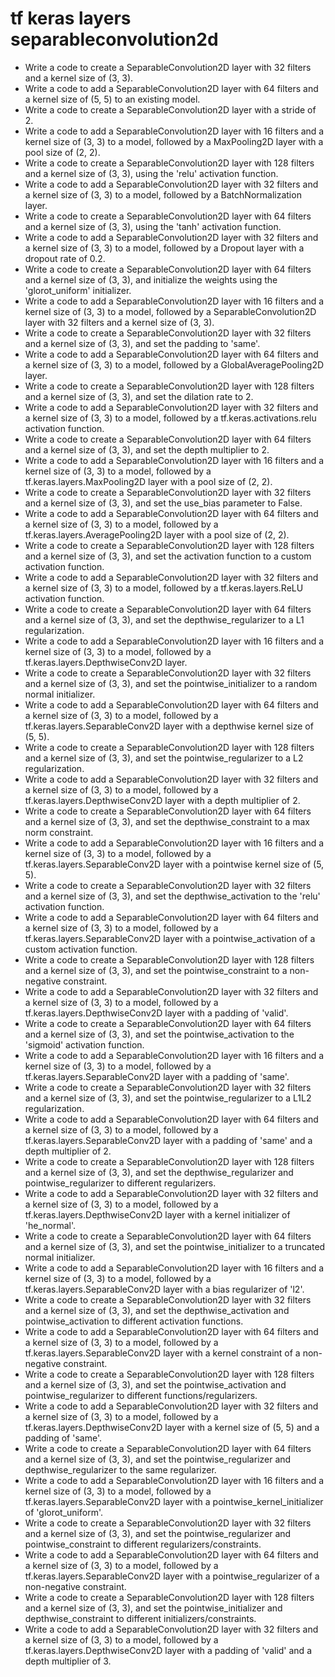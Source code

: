 # tf keras layers separableconvolution2d

- Write a code to create a SeparableConvolution2D layer with 32 filters and a kernel size of (3, 3).
- Write a code to add a SeparableConvolution2D layer with 64 filters and a kernel size of (5, 5) to an existing model.
- Write a code to create a SeparableConvolution2D layer with a stride of 2.
- Write a code to add a SeparableConvolution2D layer with 16 filters and a kernel size of (3, 3) to a model, followed by a MaxPooling2D layer with a pool size of (2, 2).
- Write a code to create a SeparableConvolution2D layer with 128 filters and a kernel size of (3, 3), using the 'relu' activation function.
- Write a code to add a SeparableConvolution2D layer with 32 filters and a kernel size of (3, 3) to a model, followed by a BatchNormalization layer.
- Write a code to create a SeparableConvolution2D layer with 64 filters and a kernel size of (3, 3), using the 'tanh' activation function.
- Write a code to add a SeparableConvolution2D layer with 32 filters and a kernel size of (3, 3) to a model, followed by a Dropout layer with a dropout rate of 0.2.
- Write a code to create a SeparableConvolution2D layer with 64 filters and a kernel size of (3, 3), and initialize the weights using the 'glorot_uniform' initializer.
- Write a code to add a SeparableConvolution2D layer with 16 filters and a kernel size of (3, 3) to a model, followed by a SeparableConvolution2D layer with 32 filters and a kernel size of (3, 3).
- Write a code to create a SeparableConvolution2D layer with 32 filters and a kernel size of (3, 3), and set the padding to 'same'.
- Write a code to add a SeparableConvolution2D layer with 64 filters and a kernel size of (3, 3) to a model, followed by a GlobalAveragePooling2D layer.
- Write a code to create a SeparableConvolution2D layer with 128 filters and a kernel size of (3, 3), and set the dilation rate to 2.
- Write a code to add a SeparableConvolution2D layer with 32 filters and a kernel size of (3, 3) to a model, followed by a tf.keras.activations.relu activation function.
- Write a code to create a SeparableConvolution2D layer with 64 filters and a kernel size of (3, 3), and set the depth multiplier to 2.
- Write a code to add a SeparableConvolution2D layer with 16 filters and a kernel size of (3, 3) to a model, followed by a tf.keras.layers.MaxPooling2D layer with a pool size of (2, 2).
- Write a code to create a SeparableConvolution2D layer with 32 filters and a kernel size of (3, 3), and set the use_bias parameter to False.
- Write a code to add a SeparableConvolution2D layer with 64 filters and a kernel size of (3, 3) to a model, followed by a tf.keras.layers.AveragePooling2D layer with a pool size of (2, 2).
- Write a code to create a SeparableConvolution2D layer with 128 filters and a kernel size of (3, 3), and set the activation function to a custom activation function.
- Write a code to add a SeparableConvolution2D layer with 32 filters and a kernel size of (3, 3) to a model, followed by a tf.keras.layers.ReLU activation function.
- Write a code to create a SeparableConvolution2D layer with 64 filters and a kernel size of (3, 3), and set the depthwise_regularizer to a L1 regularization.
- Write a code to add a SeparableConvolution2D layer with 16 filters and a kernel size of (3, 3) to a model, followed by a tf.keras.layers.DepthwiseConv2D layer.
- Write a code to create a SeparableConvolution2D layer with 32 filters and a kernel size of (3, 3), and set the pointwise_initializer to a random normal initializer.
- Write a code to add a SeparableConvolution2D layer with 64 filters and a kernel size of (3, 3) to a model, followed by a tf.keras.layers.SeparableConv2D layer with a depthwise kernel size of (5, 5).
- Write a code to create a SeparableConvolution2D layer with 128 filters and a kernel size of (3, 3), and set the pointwise_regularizer to a L2 regularization.
- Write a code to add a SeparableConvolution2D layer with 32 filters and a kernel size of (3, 3) to a model, followed by a tf.keras.layers.DepthwiseConv2D layer with a depth multiplier of 2.
- Write a code to create a SeparableConvolution2D layer with 64 filters and a kernel size of (3, 3), and set the depthwise_constraint to a max norm constraint.
- Write a code to add a SeparableConvolution2D layer with 16 filters and a kernel size of (3, 3) to a model, followed by a tf.keras.layers.SeparableConv2D layer with a pointwise kernel size of (5, 5).
- Write a code to create a SeparableConvolution2D layer with 32 filters and a kernel size of (3, 3), and set the depthwise_activation to the 'relu' activation function.
- Write a code to add a SeparableConvolution2D layer with 64 filters and a kernel size of (3, 3) to a model, followed by a tf.keras.layers.SeparableConv2D layer with a pointwise_activation of a custom activation function.
- Write a code to create a SeparableConvolution2D layer with 128 filters and a kernel size of (3, 3), and set the pointwise_constraint to a non-negative constraint.
- Write a code to add a SeparableConvolution2D layer with 32 filters and a kernel size of (3, 3) to a model, followed by a tf.keras.layers.DepthwiseConv2D layer with a padding of 'valid'.
- Write a code to create a SeparableConvolution2D layer with 64 filters and a kernel size of (3, 3), and set the pointwise_activation to the 'sigmoid' activation function.
- Write a code to add a SeparableConvolution2D layer with 16 filters and a kernel size of (3, 3) to a model, followed by a tf.keras.layers.SeparableConv2D layer with a padding of 'same'.
- Write a code to create a SeparableConvolution2D layer with 32 filters and a kernel size of (3, 3), and set the pointwise_regularizer to a L1L2 regularization.
- Write a code to add a SeparableConvolution2D layer with 64 filters and a kernel size of (3, 3) to a model, followed by a tf.keras.layers.SeparableConv2D layer with a padding of 'same' and a depth multiplier of 2.
- Write a code to create a SeparableConvolution2D layer with 128 filters and a kernel size of (3, 3), and set the depthwise_regularizer and pointwise_regularizer to different regularizers.
- Write a code to add a SeparableConvolution2D layer with 32 filters and a kernel size of (3, 3) to a model, followed by a tf.keras.layers.DepthwiseConv2D layer with a kernel initializer of 'he_normal'.
- Write a code to create a SeparableConvolution2D layer with 64 filters and a kernel size of (3, 3), and set the pointwise_initializer to a truncated normal initializer.
- Write a code to add a SeparableConvolution2D layer with 16 filters and a kernel size of (3, 3) to a model, followed by a tf.keras.layers.SeparableConv2D layer with a bias regularizer of 'l2'.
- Write a code to create a SeparableConvolution2D layer with 32 filters and a kernel size of (3, 3), and set the depthwise_activation and pointwise_activation to different activation functions.
- Write a code to add a SeparableConvolution2D layer with 64 filters and a kernel size of (3, 3) to a model, followed by a tf.keras.layers.SeparableConv2D layer with a kernel constraint of a non-negative constraint.
- Write a code to create a SeparableConvolution2D layer with 128 filters and a kernel size of (3, 3), and set the pointwise_activation and pointwise_regularizer to different functions/regularizers.
- Write a code to add a SeparableConvolution2D layer with 32 filters and a kernel size of (3, 3) to a model, followed by a tf.keras.layers.DepthwiseConv2D layer with a kernel size of (5, 5) and a padding of 'same'.
- Write a code to create a SeparableConvolution2D layer with 64 filters and a kernel size of (3, 3), and set the pointwise_regularizer and depthwise_regularizer to the same regularizer.
- Write a code to add a SeparableConvolution2D layer with 16 filters and a kernel size of (3, 3) to a model, followed by a tf.keras.layers.SeparableConv2D layer with a pointwise_kernel_initializer of 'glorot_uniform'.
- Write a code to create a SeparableConvolution2D layer with 32 filters and a kernel size of (3, 3), and set the pointwise_regularizer and pointwise_constraint to different regularizers/constraints.
- Write a code to add a SeparableConvolution2D layer with 64 filters and a kernel size of (3, 3) to a model, followed by a tf.keras.layers.SeparableConv2D layer with a pointwise_regularizer of a non-negative constraint.
- Write a code to create a SeparableConvolution2D layer with 128 filters and a kernel size of (3, 3), and set the pointwise_initializer and depthwise_constraint to different initializers/constraints.
- Write a code to add a SeparableConvolution2D layer with 32 filters and a kernel size of (3, 3) to a model, followed by a tf.keras.layers.DepthwiseConv2D layer with a padding of 'valid' and a depth multiplier of 3.